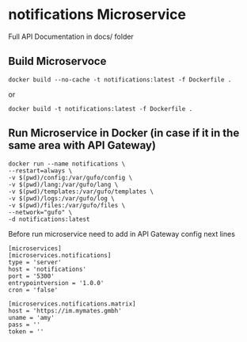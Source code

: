 # notifications Microservice

Full API Documentation in docs/ folder

## Build Microservoce

```
docker build --no-cache -t notifications:latest -f Dockerfile .
```
or
```
docker build -t notifications:latest -f Dockerfile .
```


## Run Microservice in Docker (in case if it in the same area with API Gateway)

```
docker run --name notifications \
--restart=always \
-v $(pwd)/config:/var/gufo/config \
-v $(pwd)/lang:/var/gufo/lang \
-v $(pwd)/templates:/var/gufo/templates \
-v $(pwd)/logs:/var/gufo/log \
-v $(pwd)/files:/var/gufo/files \
--network="gufo" \
-d notifications:latest
```

Before run microservice need to add in API Gateway config next lines

```
[microservices]
[microservices.notifications]
type = 'server'
host = 'notifications'
port = '5300'
entrypointversion = '1.0.0'
cron = 'false'

[microservices.notifications.matrix]
host = 'https://im.mymates.gmbh'
uname = 'amy'
pass = ''
token = ''
```
